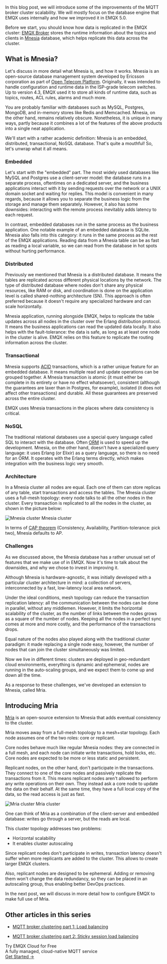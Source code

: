 In this blog post, we will introduce some of the improvements of the MQTT broker cluster scalability. We will mostly focus on the database engine that EMQX uses internally and how we improved it in EMQX 5.0.  

Before we start, you should know how data is replicated in the EMQX cluster: [EMQX Broker](https://www.emqx.io) stores the runtime information about the topics and clients in [Mnesia](http://erlang.org/doc/man/mnesia.html) database, which helps replicate this data across the cluster.


## What is Mnesia?

Let's discuss in more detail what Mnesia is, and how it works. Mnesia is an open-source database management system developed by Ericsson corporation as part of [Open Telecom Platform](https://en.wikipedia.org/wiki/Open_Telecom_Platform). Originally, it was intended to handle configuration and runtime data in the ISP-grade telecom switches. Up to version 4.3, EMQX used it to store all kinds of runtime data, such as topics, routes, ACL rules, alarms and much more. 

You are probably familiar with databases such as MySQL, Postgres, MongoDB, and in-memory stores like Redis and Memcached. Mnesia, on the other hand, remains relatively obscure. Nonetheless, it is unique in many ways, partly because it combines a lot of the features of the above products into a single neat application.

We'll start with a rather academic definition: Mnesia is an embedded, distributed, transactional, NoSQL database. That's quite a mouthful! So, let's unwrap what it all means. 

### Embedded

Let's start with the "embedded" part. The most widely used databases like MySQL and Postgres use a client-server model: the database runs in a separate process, oftentimes on a dedicated server, and the business applications interact with it by sending requests over the network or a UNIX domain socket and waiting for replies. This model is convenient in many regards, because it allows you to separate the business logic from the storage and manage them separately. However, it also has some downsides: interacting with the remote process inevitably adds latency to each request.  

In contrast, embedded databases run in the same process as the business application. One notable example of an embedded database is SQLite. Mnesia also falls into this category: it runs in the same process as the rest of the EMQX applications. Reading data from a Mnesia table can be as fast as reading a local variable, so we can read from the database in hot spots without hurting performance.

### Distributed

Previously we mentioned that Mnesia is a distributed database. It means the tables are replicated across different physical locations by the network. The type of distributed database where nodes don't share any physical resources, like RAM or disk, and coordination is done on the application level is called shared-nothing architecture (SN). This approach is often preferred because it doesn't require any specialized hardware and can scale horizontally. 

Mnesia application, running alongside EMQX, helps to replicate the table updates across all nodes in the cluster over the Erlang distribution protocol. It means the business applications can read the updated data locally. It also helps with the fault-tolerance: the data is safe, as long as at least one node in the cluster is alive.  EMQX relies on this feature to replicate the routing information across the cluster.  

### Transactional

Mnesia supports [ACID](https://en.wikipedia.org/wiki/ACID) transactions, which is a rather unique feature for an embedded database. It means multiple read and update operations can be grouped together. A Mnesia transaction is atomic (it must either be complete in its entirety or have no effect whatsoever), consistent (although the guarantees are laxer than in Postgres, for example), isolated (it does not affect other transactions) and durable. All these guarantees are preserved across the entire cluster.  

EMQX uses Mnesia transactions in the places where data consistency is critical.  

### NoSQL 

The traditional relational databases use a special query language called SQL to interact with the database. Often [ORM](https://en.wikipedia.org/wiki/Object–relational_mapping) is used to speed up the development. Mnesia, on the other hand, doesn't have a specialized query language: it uses Erlang (or Elixir) as a query language, so there is no need for an ORM. It operates with the Erlang terms directly, which makes integration with the business logic very smooth.  

### Architecture 

In a Mnesia cluster all nodes are equal. Each one of them can store replicas of any table, start transactions and access the tables. The Mnesia cluster uses a full-mesh topology: every node talks to all the other nodes in the cluster. Every transaction is replicated to all the nodes in the cluster, as shown in the picture below:

![Mnesia cluster](https://assets.emqx.com/images/6f460e5aa008beeea37b1b763f29b78a.png)
Mnesia cluster

In terms of [CAP theorem](https://en.wikipedia.org/wiki/CAP_theorem) (Consistency, Availability, Partition-tolerance: pick two), Mnesia defaults to AP.

### Challenges  

As we discussed above, the Mnesia database has a rather unusual set of features that we make use of in EMQX. Now it's time to talk about the downsides, and why we chose to invest in improving it.  

Although Mnesia is hardware-agnostic, it was initially developed with a particular cluster architecture in mind: a collection of servers, interconnected by a fast, low-latency local area network.

Under the ideal conditions, mesh topology can reduce the transaction replication latency: all the communication between the nodes can be done in parallel, without any middlemen. However, it limits the horizontal scalability of the cluster, as the number of links between the nodes grows as a square of the number of nodes. Keeping all the nodes in a perfect sync comes at more and more costly, and the performance of the transactions drops.

Equal nature of the nodes also played along with the traditional cluster paradigm: it made replacing a single node easy, however, the number of nodes that can join the cluster simultaneously was limited.  

Now we live in different times: clusters are deployed in geo-redundant cloud environments, everything is dynamic and ephemeral, nodes are running in the auto-scaling groups, and we expect them to come up and down all the time.  

As a response to these challenges, we've developed an extension to Mnesia, called Mria.  

## Introducing Mria  

[Mria](https://github.com/emqx/mria) is an open-source extension to Mnesia that adds eventual consistency to the cluster.  

Mria moves away from a full-mesh topology to a mesh+star topology. Each node assumes one of the two roles: core or replicant. 

Core nodes behave much like regular Mnesia nodes: they are connected in a full mesh, and each node can initiate write transactions, hold locks, etc.  Core nodes are expected to be more or less static and persistent.

Replicant nodes, on the other hand, don't participate in the transactions. They connect to one of the core nodes and passively replicate the transactions from it. This means replicant nodes aren't allowed to perform any write operations on their own. They instead ask a core node to update the data on their behalf. At the same time, they have a full local copy of the data, so the read access is just as fast.

![Mria cluster](https://assets.emqx.com/images/8b10c553ed62355e73676c3299c6e0d3.png)
Mria cluster

One can think of Mria as a combination of the client-server and embedded database: writes go through a server, but the reads are local.  

This cluster topology addresses two problems:

- Horizontal scalability 
- It enables cluster autoscaling  

Since replicant nodes don't participate in writes, transaction latency doesn't suffer when more replicants are added to the cluster. This allows to create larger EMQX clusters.

Also, replicant nodes are designed to be ephemeral. Adding or removing them won't change the data redundancy, so they can be placed in an autoscaling group, thus enabling better DevOps practices. 

In the next post, we will discuss in more detail how to configure EMQX to make full use of Mria. 


## Other articles in this series

- [MQTT broker clustering part 1: Load balancing](https://www.emqx.com/en/blog/mqtt-broker-clustering-part-1-load-balancing)

- [MQTT broker clustering part 2: Sticky session load balancing](https://www.emqx.com/en/blog/mqtt-broker-clustering-part-2-sticky-session-load-balancing)


<section class="promotion">
    <div>
        Try EMQX Cloud for Free
        <div class="is-size-14 is-text-normal has-text-weight-normal">A fully managed, cloud-native MQTT service</div>
    </div>
    <a href="https://www.emqx.com/en/signup?continue=https://cloud-intl.emqx.com/console/deployments/0?oper=new" class="button is-gradient px-5">Get Started →</a >
</section>
